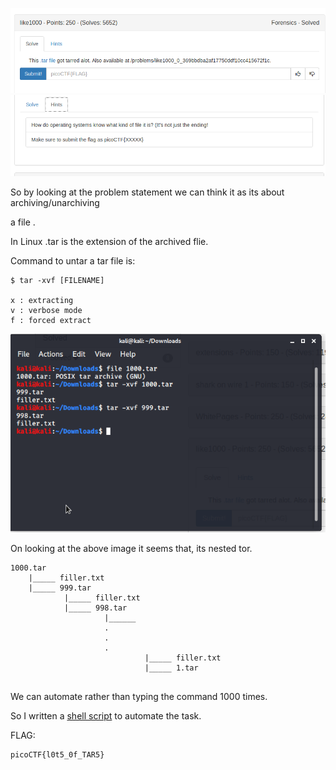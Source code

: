 ![](./images/question.png)
![](./images/hint.png)

So by looking at the problem statement we can think it as its about archiving/unarchiving 

a file .

In Linux .tar is the extension of the archived flie.

Command to untar a tar file is:
```
$ tar -xvf [FILENAME]

x : extracting
v : verbose mode
f : forced extract
```

![](./images/img1.png)

On looking at the above image it seems that, its nested tor.
```
1000.tar
    |_____ filler.txt
    |_____ 999.tar
            |_____ filler.txt
            |_____ 998.tar
                     |______
                     .
                     .
                     .
                              |_____ filler.txt
                              |_____ 1.tar
                              
```

We can automate rather than typing the command 1000 times.

So I written a [shell script](./untar.sh) to automate the task.

FLAG:
```
picoCTF{l0t5_0f_TAR5}
```
            
